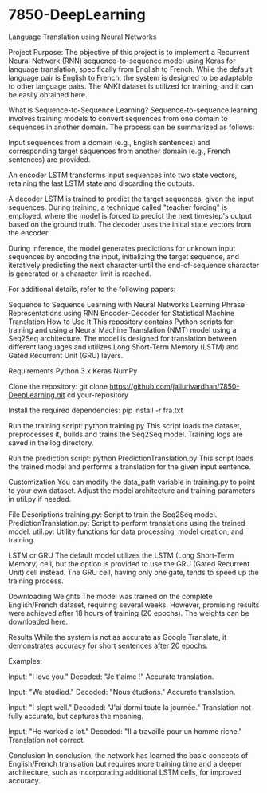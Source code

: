 # 7850-DeepLearning
Language Translation using Neural Networks

Project Purpose:
The objective of this project is to implement a Recurrent Neural Network (RNN) sequence-to-sequence model using Keras for language translation, specifically from English to French. While the default language pair is English to French, the system is designed to be adaptable to other language pairs. The ANKI dataset is utilized for training, and it can be easily obtained here.

What is Sequence-to-Sequence Learning?
Sequence-to-sequence learning involves training models to convert sequences from one domain to sequences in another domain. The process can be summarized as follows:

Input sequences from a domain (e.g., English sentences) and corresponding target sequences from another domain (e.g., French sentences) are provided.

An encoder LSTM transforms input sequences into two state vectors, retaining the last LSTM state and discarding the outputs.

A decoder LSTM is trained to predict the target sequences, given the input sequences. During training, a technique called "teacher forcing" is employed, where the model is forced to predict the next timestep's output based on the ground truth. The decoder uses the initial state vectors from the encoder.

During inference, the model generates predictions for unknown input sequences by encoding the input, initializing the target sequence, and iteratively predicting the next character until the end-of-sequence character is generated or a character limit is reached.

For additional details, refer to the following papers:

Sequence to Sequence Learning with Neural Networks
Learning Phrase Representations using RNN Encoder-Decoder for Statistical Machine Translation
How to Use It
This repository contains Python scripts for training and using a Neural Machine Translation (NMT) model using a Seq2Seq architecture. The model is designed for translation between different languages and utilizes Long Short-Term Memory (LSTM) and Gated Recurrent Unit (GRU) layers.

Requirements
Python 3.x
Keras
NumPy

Clone the repository:
git clone https://github.com/jallurivardhan/7850-DeepLearning.git
cd your-repository

Install the required dependencies:
pip install -r fra.txt

Run the training script:
python training.py
This script loads the dataset, preprocesses it, builds and trains the Seq2Seq model. Training logs are saved in the log directory.

Run the prediction script:
python PredictionTranslation.py
This script loads the trained model and performs a translation for the given input sentence.

Customization
You can modify the data_path variable in training.py to point to your own dataset.
Adjust the model architecture and training parameters in util.py if needed.

File Descriptions
training.py: Script to train the Seq2Seq model.
PredictionTranslation.py: Script to perform translations using the trained model.
util.py: Utility functions for data processing, model creation, and training.

LSTM or GRU
The default model utilizes the LSTM (Long Short-Term Memory) cell, but the option is provided to use the GRU (Gated Recurrent Unit) cell instead. The GRU cell, having only one gate, tends to speed up the training process.

Downloading Weights
The model was trained on the complete English/French dataset, requiring several weeks. However, promising results were achieved after 18 hours of training (20 epochs). The weights can be downloaded here.

Results
While the system is not as accurate as Google Translate, it demonstrates accuracy for short sentences after 20 epochs.

Examples:

Input: "I love you."
Decoded: "Je t'aime !"
Accurate translation.

Input: "We studied."
Decoded: "Nous étudions."
Accurate translation.

Input: "I slept well."
Decoded: "J'ai dormi toute la journée."
Translation not fully accurate, but captures the meaning.

Input: "He worked a lot."
Decoded: "Il a travaillé pour un homme riche."
Translation not correct.

Conclusion
In conclusion, the network has learned the basic concepts of English/French translation but requires more training time and a deeper architecture, such as incorporating additional LSTM cells, for improved accuracy.
